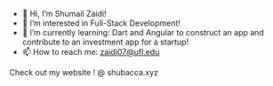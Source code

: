 - 👋 Hi, I’m Shumail Zaidi! 
- 👀 I’m interested in Full-Stack Development!
- 🌱 I’m currently learning: Dart and Angular to construct an app and contribute to an investment app for a startup! 
- 📫 How to reach me: zaidi07@ufl.edu 
 
 Check out my website ! @  shubacca.xyz

<!---
SZaidi00/SZaidi00 is a ✨ special ✨ repository because its `README.md` (this file) appears on your GitHub profile.
You can click the Preview link to take a look at your changes.
--->
